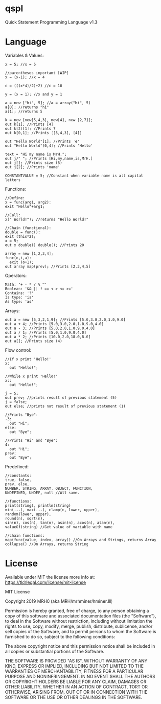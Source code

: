 # qspl
Quick Statement Programming Language v1.3

# Language

Variables & Values:
```
x = 5; //x = 5

//parentheses important [WIP]
x = (x-1); //x = 4

c = (((x*4)/2)+2) //c = 10

y = (x = 1); //x and y = 1

a = new ["hi", 5]; //a = array("hi", 5)
a[0]; //returns "hi"
a[1]; //returns 5

k = new [new[5,4,3], new[4], new [2,7]];
out k[1]; //Prints [4]
out k[2][1]; //Prints 7
out k[0,1]; //Prints [[5,4,3], [4]]

out "Hello World"[1]; //Prints 'e'
out "Hello World"[0,4]; //Prints 'Hello'

text = "Hi my name is MrH.";
out j/" "; //Prints [Hi,my,name,is,MrH.]
out j[]; //Prints size (5)
out j[2]; //Prints 'name'

CONSTANTVALUE = 5; //Constant when variable name is all capital letters
```
Functions:
```
//Define:
x = func(arg1, arg2):
exit "Hello"+arg1;

//Call:
x(" World!"); //returns "Hello World!"

//Chain (functional):
double = func():
exit (this*2);
x = 5;
out x double() double(); //Prints 20

array = new [1,2,3,4];
func(o,i,a):
  exit (o+1);
out array map(prev); //Prints [2,3,4,5]
``` 
Operators:
```
Math: '+ - * / % ^'
Boolean: '&& || ! == < > <= >='
Contains: '?'
Is type: 'is'
As type: 'as'
```
Arrays:
```
out a = new [5,3,2,1,9]; //Prints [5.0,3.0,2.0,1.0,9.0]
out a + 4; //Prints [5.0,3.0,2.0,1.0,9.0,4.0]
out a - 3; //Prints [5.0,2.0,1.0,9.0,4.0]
out a / 1; //Prints [5.0,1.0,9.0,4.0]
out a * 2; //Prints [10.0,2.0,18.0,8.0]
out a[]; //Prints size (4)
```
Flow control:
```
//If x print 'Hello!'
x:
  out "Hello!";
  
//While x print 'Hello!'
x::
  out "Hello!";
  
j = 5;
out prev; //prints result of previous statement (5)
j = false;
out else; //prints not result of previous statement (1)

//Prints "Bye":
-3:
  out "Hi";
else:
  out "Bye";
  
//Prints "Hi" and "Bye":
4:
  out "Hi";
prev:
  out "Bye";

```

Predefined:
```
//constants:
true, false,
prev, else,
NUMBER, STRING, ARRAY, OBJECT, FUNCTION,
UNDEFINED, UNDEF, null //All same.

//functions:
print(string), println(string)
min(...), max(...), clamp(n, lower, upper), 
random(lower, upper), 
round(n), sqrt(n), 
sin(n), cos(n), tan(n), asin(n), acos(n), atan(n),
valueOf(string) //Get value of variable with name

//chain functions:
map(func(value, index, array)) //On Arrays and Strings, returns Array
collapse() //On Arrays, returns String
```

# License

Available under MIT the license more info at: https://tldrlegal.com/license/mit-license

MIT License

Copyright 2019 MRH0 (aka MRH/mrhminer/hminer.lll)

Permission is hereby granted, free of charge, to any person obtaining a copy
of this software and associated documentation files (the "Software"), to deal
in the Software without restriction, including without limitation the rights
to use, copy, modify, merge, publish, distribute, sublicense, and/or sell
copies of the Software, and to permit persons to whom the Software is
furnished to do so, subject to the following conditions:

The above copyright notice and this permission notice shall be included in all
copies or substantial portions of the Software.

THE SOFTWARE IS PROVIDED "AS IS", WITHOUT WARRANTY OF ANY KIND, EXPRESS OR
IMPLIED, INCLUDING BUT NOT LIMITED TO THE WARRANTIES OF MERCHANTABILITY,
FITNESS FOR A PARTICULAR PURPOSE AND NONINFRINGEMENT. IN NO EVENT SHALL THE
AUTHORS OR COPYRIGHT HOLDERS BE LIABLE FOR ANY CLAIM, DAMAGES OR OTHER
LIABILITY, WHETHER IN AN ACTION OF CONTRACT, TORT OR OTHERWISE, ARISING FROM,
OUT OF OR IN CONNECTION WITH THE SOFTWARE OR THE USE OR OTHER DEALINGS IN THE
SOFTWARE.
